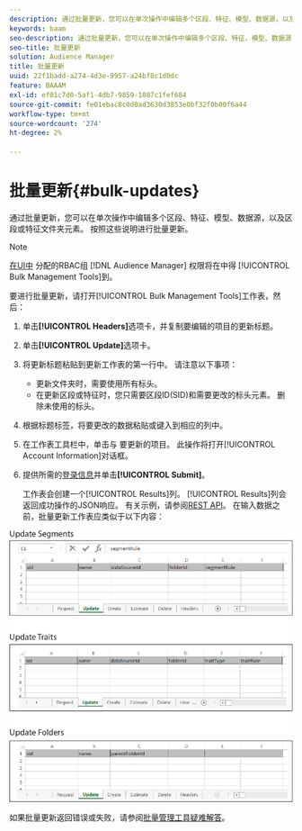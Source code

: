 ```yaml
---
description: 通过批量更新，您可以在单次操作中编辑多个区段、特征、模型、数据源，以及区段或特征文件夹元素。 按照这些说明进行批量更新。
keywords: baam
seo-description: 通过批量更新，您可以在单次操作中编辑多个区段、特征、模型、数据源，以及区段或特征文件夹元素。 按照这些说明进行批量更新。
seo-title: 批量更新
solution: Audience Manager
title: 批量更新
uuid: 22f1badd-a274-4d3e-9957-a24bf8c1d0dc
feature: BAAAM
exl-id: ef01c7d0-5af1-4db7-9859-1087c1fef684
source-git-commit: fe01ebac8c0d0ad3630d3853e0bf32f0b00f6a44
workflow-type: tm+mt
source-wordcount: '274'
ht-degree: 2%

---
```


# 批量更新{#bulk-updates}

通过批量更新，您可以在单次操作中编辑多个区段、特征、模型、数据源，以及区段或特征文件夹元素。 按照这些说明进行批量更新。

<!-- 

t_bulk_updates.xml

 -->

>[!NOTE]
>
>[在UI中](../../features/administration/administration-overview.md) 分配的RBAC组 [!DNL Audience Manager] 权限将在中得 [!UICONTROL Bulk Management Tools]到。

要进行批量更新，请打开[!UICONTROL Bulk Management Tools]工作表，然后：

1. 单击&#x200B;**[!UICONTROL Headers]**&#x200B;选项卡，并复制要编辑的项目的更新标题。
2. 单击&#x200B;**[!UICONTROL Update]**&#x200B;选项卡。
3. 将更新标题粘贴到更新工作表的第一行中。 请注意以下事项：

   * 更新文件夹时，需要使用所有标头。
   * 在更新区段或特征时，您只需要区段ID(SID)和需要更改的标头元素。 删除未使用的标头。

4. 根据标题标签，将要更改的数据粘贴或键入到相应的列中。
5. 在工作表工具栏中，单击与        要更新的项目。
此操作将打开[!UICONTROL Account Information]对话框。

6. 提供所需的[登录信息](../../reference/bulk-management-tools/bulk-management-intro.md#auth-reqs)并单击&#x200B;**[!UICONTROL Submit]**。

   工作表会创建一个[!UICONTROL Results]列。 [!UICONTROL Results]列会返回成功操作的JSON响应。 有关示例，请参阅[REST API](../../api/rest-api-main/rest-api-main.md)。 在输入数据之前，批量更新工作表应类似于以下内容：

![](assets/update.png)

如果批量更新返回错误或失败，请参阅[批量管理工具疑难解答](../../reference/bulk-management-tools/bulk-troubleshooting.md)。
